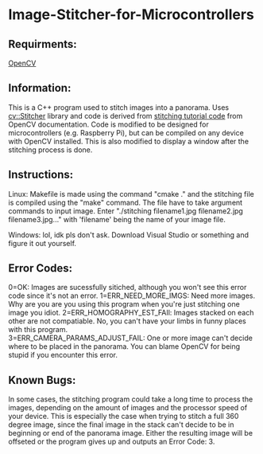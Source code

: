 # Image-Stitcher-for-Microcontrollers

Requirments:
-----------
[OpenCV](https://opencv.org/)

Information:
-----------
This is a C++ program used to stitch images into a panorama. Uses [cv::Stitcher](https://docs.opencv.org/3.4.0/d2/d8d/classcv_1_1Stitcher.html) library and code is derived from [stitching tutorial code](https://docs.opencv.org/3.4.0/d8/d19/tutorial_stitcher.html) from OpenCV documentation. Code is modified to be designed for microcontrollers (e.g. Raspberry Pi), but can be compiled on any device with OpenCV installed. This is also modified to display a window after the stitching process is done.

Instructions:
------------
Linux:
Makefile is made using the command "cmake ." and the stitching file is compiled using the "make" command.
The file have to take argument commands to input image. Enter "./stitching filename1.jpg filename2.jpg filename3.jpg..." with 'filename' being the name of your image file.

Windows:
lol, idk pls don't ask. Download Visual Studio or something and figure it out yourself.

Error Codes:
-----------
0=OK: Images are sucessfully sitiched, although you won't see this error code since it's not an error.
1=ERR_NEED_MORE_IMGS: Need more images. Why are you are you using this program when you're just stitching one image you idiot.
2=ERR_HOMOGRAPHY_EST_FAIl: Images stacked on each other are not compatiable. No, you can't have your limbs in funny places with this program.	
3=ERR_CAMERA_PARAMS_ADJUST_FAIL: One or more image can't decide where to be placed in the panorama. You can blame OpenCV for being stupid if you encounter this error.

Known Bugs:
----------
In some cases, the stitching program could take a long time to process the images, depending on the amount of images and the processor speed of your device. This is especially the case when trying to stitch a full 360 degree image, since the final image in the stack can't decide to be in beginning or end of the panorama image. Either the resulting image will be offseted or the program gives up and outputs an Error Code: 3.   
